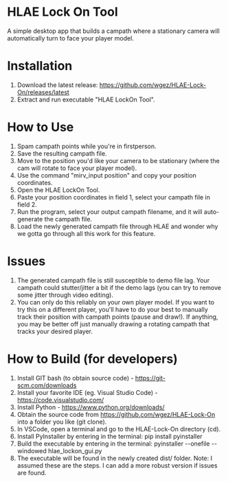 # HLAE Lock On Tool
A simple desktop app that builds a campath where a stationary camera will automatically turn to face your player model.

# Installation
1. Download the latest release: https://github.com/wgez/HLAE-Lock-On/releases/latest
2. Extract and run executable "HLAE LockOn Tool".

# How to Use
1. Spam campath points while you're in firstperson.
2. Save the resulting campath file.
3. Move to the position you'd like your camera to be stationary (where the cam will rotate to face your player model).
4. Use the command "mirv_input position" and copy your position coordinates.
5. Open the HLAE LockOn Tool.
6. Paste your position coordinates in field 1, select your campath file in field 2.
7. Run the program, select your output campath filename, and it will auto-generate the campath file.
8. Load the newly generated campath file through HLAE and wonder why we gotta go through all this work for this feature.

# Issues
1. The generated campath file is still susceptible to demo file lag. Your campath could stutter/jitter a bit if the demo lags (you can try to remove some jitter through video editing).
2. You can only do this reliably on your own player model. If you want to try this on a different player, you'll have to do your best to manually track their position with campath points (pause and draw!). If anything, you may be better off just manually drawing a rotating campath that tracks your desired player.

# How to Build (for developers)
1. Install GIT bash (to obtain source code) - https://git-scm.com/downloads
2. Install your favorite IDE (eg. Visual Studio Code) - https://code.visualstudio.com/
3. Install Python - https://www.python.org/downloads/
4. Obtain the source code from https://github.com/wgez/HLAE-Lock-On into a folder you like (git clone).
5. In VSCode, open a terminal and go to the HLAE-Lock-On directory (cd).
6. Install PyInstaller by entering in the terminal: pip install pyinstaller
7. Build the executable by entering in the terminal: pyinstaller --onefile --windowed hlae_lockon_gui.py
8. The executable will be found in the newly created dist/ folder.
Note: I assumed these are the steps. I can add a more robust version if issues are found.
